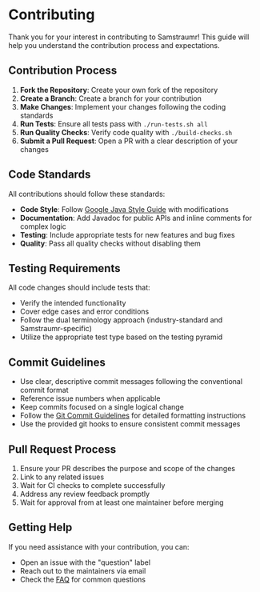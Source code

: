 # Contributing

Thank you for your interest in contributing to Samstraumr! This guide will help you understand the contribution process and expectations.

## Contribution Process

1. **Fork the Repository**: Create your own fork of the repository
2. **Create a Branch**: Create a branch for your contribution
3. **Make Changes**: Implement your changes following the coding standards
4. **Run Tests**: Ensure all tests pass with `./run-tests.sh all`
5. **Run Quality Checks**: Verify code quality with `./build-checks.sh`
6. **Submit a Pull Request**: Open a PR with a clear description of your changes

## Code Standards

All contributions should follow these standards:

- **Code Style**: Follow [Google Java Style Guide](https://google.github.io/styleguide/javaguide.html) with modifications
- **Documentation**: Add Javadoc for public APIs and inline comments for complex logic
- **Testing**: Include appropriate tests for new features and bug fixes
- **Quality**: Pass all quality checks without disabling them

## Testing Requirements

All code changes should include tests that:

- Verify the intended functionality
- Cover edge cases and error conditions
- Follow the dual terminology approach (industry-standard and Samstraumr-specific)
- Utilize the appropriate test type based on the testing pyramid

## Commit Guidelines

- Use clear, descriptive commit messages following the conventional commit format
- Reference issue numbers when applicable
- Keep commits focused on a single logical change
- Follow the [Git Commit Guidelines](git-commits.md) for detailed formatting instructions
- Use the provided git hooks to ensure consistent commit messages

## Pull Request Process

1. Ensure your PR describes the purpose and scope of the changes
2. Link to any related issues
3. Wait for CI checks to complete successfully
4. Address any review feedback promptly
5. Wait for approval from at least one maintainer before merging

## Getting Help

If you need assistance with your contribution, you can:

- Open an issue with the "question" label
- Reach out to the maintainers via email
- Check the [FAQ](../reference/faq.md) for common questions

